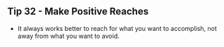 ## Tip 32 - Make Positive Reaches

- It always works better to reach for what you want to accomplish, not away from what you want to avoid.